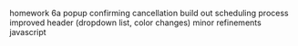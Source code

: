 homework 6a
popup confirming cancellation
build out scheduling process
improved header (dropdown list, color changes)
minor refinements
javascript